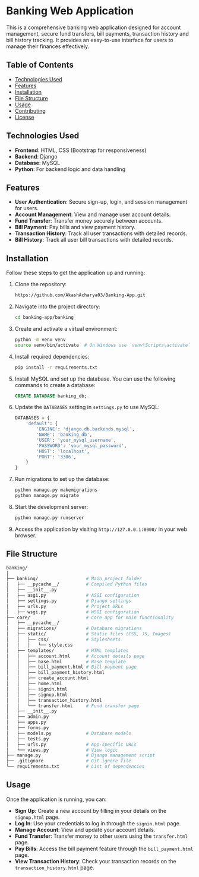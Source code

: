 # Banking Web Application

This is a comprehensive banking web application designed for account management, secure fund transfers, bill payments, transaction history and bill history tracking. It provides an easy-to-use interface for users to manage their finances effectively.

## Table of Contents

- [Technologies Used](#technologies-used)
- [Features](#features)
- [Installation](#installation)
- [File Structure](#file-structure)
- [Usage](#usage)
- [Contributing](#contributing)
- [License](#license)

## Technologies Used

- **Frontend**: HTML, CSS (Bootstrap for responsiveness)
- **Backend**: Django
- **Database**: MySQL
- **Python**: For backend logic and data handling

## Features

- **User Authentication**: Secure sign-up, login, and session management for users.
- **Account Management**: View and manage user account details.
- **Fund Transfer**: Transfer money securely between accounts.
- **Bill Payment**: Pay bills and view payment history.
- **Transaction History**: Track all user transactions with detailed records.
- **Bill History**: Track all user bill transactions with detailed records.

## Installation

Follow these steps to get the application up and running:

1. Clone the repository:
    ```bash
    https://github.com/AkashAcharya03/Banking-App.git
    ```

2. Navigate into the project directory:
    ```bash
    cd banking-app/banking
    ```

3. Create and activate a virtual environment:
    ```bash
    python -m venv venv
    source venv/bin/activate  # On Windows use `venv\Scripts\activate`
    ```

4. Install required dependencies:
    ```bash
    pip install -r requirements.txt
    ```

5. Install MySQL and set up the database. You can use the following commands to create a database:
    ```sql
    CREATE DATABASE banking_db;
    ```

6. Update the `DATABASES` setting in `settings.py` to use MySQL:
    ```python
    DATABASES = {
        'default': {
            'ENGINE': 'django.db.backends.mysql',
            'NAME': 'banking_db',
            'USER': 'your_mysql_username',
            'PASSWORD': 'your_mysql_password',
            'HOST': 'localhost',
            'PORT': '3306',
        }
    }
    ```

7. Run migrations to set up the database:
    ```bash
    python manage.py makemigrations
    python manage.py migrate
    ```

8. Start the development server:
    ```bash
    python manage.py runserver
    ```

9. Access the application by visiting `http://127.0.0.1:8000/` in your web browser.

## File Structure

```bash
banking/
│
├── banking/                  # Main project folder
│   ├── __pycache__/          # Compiled Python files
│   ├── __init__.py
│   ├── asgi.py               # ASGI configuration
│   ├── settings.py           # Django settings
│   ├── urls.py               # Project URLs
│   ├── wsgi.py               # WSGI configuration
├── core/                     # Core app for main functionality
│   ├── __pycache__/          
│   ├── migrations/           # Database migrations
│   ├── static/               # Static files (CSS, JS, Images)
│   │   ├── css/              # Stylesheets
│   │   │   └── style.css
│   ├── templates/            # HTML templates
│   │   ├── account.html      # Account details page
│   │   ├── base.html         # Base template
│   │   ├── bill_payment.html # Bill payment page
│   │   ├── bill_payment_history.html
│   │   ├── create_account.html
│   │   ├── home.html
│   │   ├── signin.html
│   │   ├── signup.html
│   │   ├── transaction_history.html
│   │   └── transfer.html     # Fund transfer page
│   ├── __init__.py
│   ├── admin.py
│   ├── apps.py
│   ├── forms.py
│   ├── models.py             # Database models
│   ├── tests.py
│   ├── urls.py               # App-specific URLs
│   └── views.py              # View logic
├── manage.py                 # Django management script
├── .gitignore                # Git ignore file
└── requirements.txt          # List of dependencies
```

## Usage

Once the application is running, you can:

- **Sign Up**: Create a new account by filling in your details on the `signup.html` page.
- **Log In**: Use your credentials to log in through the `signin.html` page.
- **Manage Account**: View and update your account details.
- **Fund Transfer**: Transfer money to other users using the `transfer.html` page.
- **Pay Bills**: Access the bill payment feature through the `bill_payment.html` page.
- **View Transaction History**: Check your transaction records on the `transaction_history.html` page.

